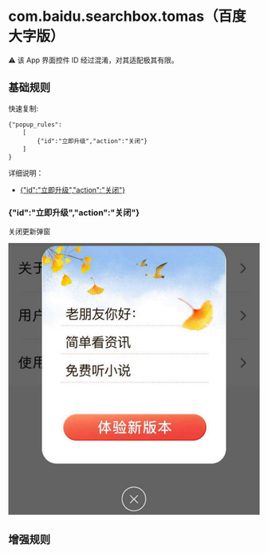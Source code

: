 # com.baidu.searchbox.tomas（百度大字版）

⚠ 该 App 界面控件 ID 经过混淆，对其适配极其有限。

## 基础规则

快速复制:
```
{"popup_rules":
    [
        {"id":"立即升级","action":"关闭"}
    ]
}
```
详细说明：
- [{"id":"立即升级","action":"关闭"}](#id立即升级action关闭)

### {"id":"立即升级","action":"关闭"}
关闭更新弹窗

![](./assets/更新弹窗.jpg)


## 增强规则
